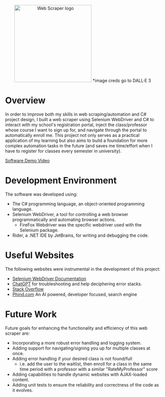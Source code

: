 <p align="center">
  <img src="WebScraper/DALL·E Spider Logo.png" alt="Web Scraper logo" style="width: 250px"/>
  *image creds go to DALL·E 3
</p>

# Overview

In order to improve both my skills in web scraping/automation and C# project design, 
I built a web scraper using Selenium WebDriver and C# to interact with my school's 
registration portal, inject the class/professor whose course I want to sign up for, 
and navigate through the portal to automatically enroll me. This project not only serves 
as a practical application of my learning but also aims to build a foundation for more 
complex automation tasks in the future (and saves me time/effort when I have to register for 
classes every semester in university). 

[Software Demo Video](http://youtube.link.goes.here)

# Development Environment

The software was developed using:

- The C# programming language, an object-oriented programming language.
- Selenium WebDriver, a tool for controlling a web browser programmatically and automating browser actions.
  - FireFox Webdriver was the specific webdriver used with the Selenium package.
- Rider, a .NET IDE by JetBrains, for writing and debugging the code.

# Useful Websites

The following websites were instrumental in the development of this project:

- [Selenium WebDriver Documentation](https://www.selenium.dev/documentation/en/)
- [ChatGPT](https://chat.openai.com/) for troubleshooting and help deciphering error stacks.
- [Stack Overflow](https://stackoverflow.com/) 
- [Phind.com](phind.com) An AI powered, developer focused, search engine

# Future Work

Future goals for enhancing the functionality and efficiency of this web scraper are:

- Incorporating a more robust error handling and logging system.
- Adding support for navigating/signing you up for multiple classes at once.
- Adding error handling if your desired class is not found/full
  - i.e. add the user to the waitlist, then enroll for a class in the same time period with a professor with a similar "RateMyProfessor" score
- Adding capabilities to handle dynamic websites with AJAX-loaded content.
- Adding unit tests to ensure the reliability and correctness of the code as it evolves.